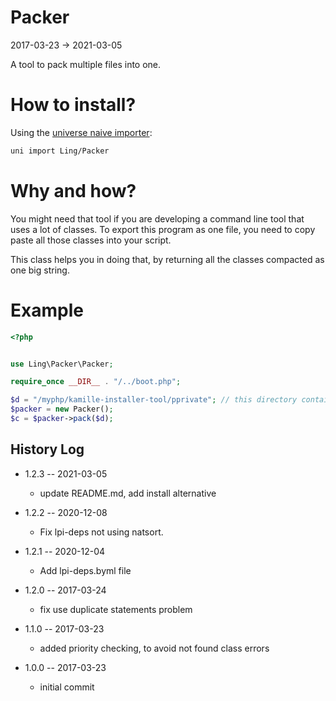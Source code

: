 Packer
==========
2017-03-23 -> 2021-03-05



A tool to pack multiple files into one.





How to install?
=================

Using the [universe naive importer](https://github.com/lingtalfi/universe-naive-importer):

```bash
uni import Ling/Packer
```



Why and how?
=========

You might need that tool if you are developing a command line tool that uses a lot of classes.
To export this program as one file, you need to copy paste all those classes into your script.

This class helps you in doing that, by returning all the classes compacted as one big string.


Example
==========

```php
<?php


use Ling\Packer\Packer;

require_once __DIR__ . "/../boot.php";

$d = "/myphp/kamille-installer-tool/pprivate"; // this directory contains the packages to pack
$packer = new Packer();
$c = $packer->pack($d);


```

History Log
------------------

- 1.2.3 -- 2021-03-05

    - update README.md, add install alternative

- 1.2.2 -- 2020-12-08

    - Fix lpi-deps not using natsort.

- 1.2.1 -- 2020-12-04

    - Add lpi-deps.byml file

- 1.2.0 -- 2017-03-24

    - fix use duplicate statements problem 
    
- 1.1.0 -- 2017-03-23

    - added priority checking, to avoid not found class errors
    
- 1.0.0 -- 2017-03-23

    - initial commit
    
    
